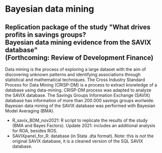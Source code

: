 # Bayesian data mining

## Replication package of the study "What drives profits in savings groups? <br /> Bayesian data mining evidence from the SAVIX database"<br /> (Forthcoming: Review of Development Finance)

Data mining is the process of exploring a large dataset with the aim of discovering unknown patterns and identifying associations through statistical and mathematical techniques. The Cross Industry Standard Process for Data Mining (CRISP-DM) is a process to extract knowledge of a database using data-mining. CRISP-DM process was adapted to analyze the SAVIX database. The Savings Groups Information Exchange (SAVIX) database has information of more than 200 000 savings groups worlwide. Bayesian data mining of the SAVIX database was performed with Bayesian Model Averaging (BMA).

* R_savix_BDM_nov2021: R script to replicate the results of the study (BMA and Bayes Factors). Update 2021: includes an additional analysis for ROA, besides ROS.
* SAVIXpanel_for_R: database (in Stata .dta format). Note: this is *_not_* the original SAVIX database, it is a cleaned version of the SQL SAVIX database.
